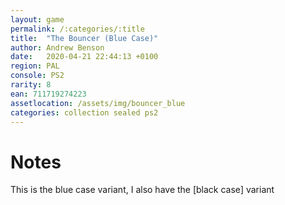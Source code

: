 ```yaml
---
layout: game
permalink: /:categories/:title
title:  "The Bouncer (Blue Case)"
author: Andrew Benson
date:   2020-04-21 22:44:13 +0100
region: PAL
console: PS2
rarity: 8
ean: 711719274223
assetlocation: /assets/img/bouncer_blue
categories: collection sealed ps2
---
```


# Notes

This is the blue case variant, I also have the [black case] variant 
